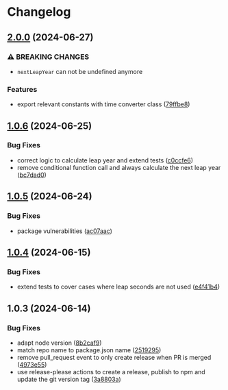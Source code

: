 # Changelog

## [2.0.0](https://github.com/JuliusKrause21/time-converter/compare/v1.0.6...v2.0.0) (2024-06-27)


### ⚠ BREAKING CHANGES

* `nextLeapYear` can not be undefined anymore

### Features

* export relevant constants with time converter class ([79ffbe8](https://github.com/JuliusKrause21/time-converter/commit/79ffbe883ba8d3fc6cbbd476cd4f89c8b501ee15))

## [1.0.6](https://github.com/JuliusKrause21/time-converter/compare/v1.0.5...v1.0.6) (2024-06-25)


### Bug Fixes

* correct logic to calculate leap year and extend tests ([c0ccfe6](https://github.com/JuliusKrause21/time-converter/commit/c0ccfe67d9ee25a38f3b615c01fdcc911d06a4d6))
* remove conditional function call and always calculate the next leap year ([bc7dad0](https://github.com/JuliusKrause21/time-converter/commit/bc7dad08ead61ee8dfe095f10a237f07fee0da69))

## [1.0.5](https://github.com/JuliusKrause21/gnss-time-converter/compare/v1.0.4...v1.0.5) (2024-06-24)


### Bug Fixes

* package vulnerabilities ([ac07aac](https://github.com/JuliusKrause21/gnss-time-converter/commit/ac07aac2af7f1dc415397d5743e3ab43fe731b6f))

## [1.0.4](https://github.com/JuliusKrause21/gnss-time-converter/compare/v1.0.3...v1.0.4) (2024-06-15)


### Bug Fixes

* extend tests to cover cases where leap seconds are not used ([e4f41b4](https://github.com/JuliusKrause21/gnss-time-converter/commit/e4f41b4e687998267c25162be168a36d6d16e80c))

## 1.0.3 (2024-06-14)


### Bug Fixes

* adapt node version ([8b2caf9](https://github.com/JuliusKrause21/gnss-time-converter/commit/8b2caf94b0d64bf2d78e1c901524a8e5129a0c08))
* match repo name to package.json name ([2519295](https://github.com/JuliusKrause21/gnss-time-converter/commit/25192956888de21b1b83cfdfa195bc9700be260b))
* remove pull_request event to only create release when PR is merged ([4973e55](https://github.com/JuliusKrause21/gnss-time-converter/commit/4973e55b2420c0dd935102b850c59565712b1032))
* use release-please actions to create a release, publish to npm and update the git version tag ([3a8803a](https://github.com/JuliusKrause21/gnss-time-converter/commit/3a8803a081fd0597d2a9cdf12a9265e19ec4650b))
